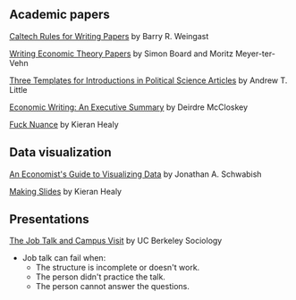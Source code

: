 
## Academic papers 

[Caltech Rules for Writing Papers](https://web.stanford.edu/group/mcnollgast/cgi-bin/wordpress/wp-content/uploads/2013/10/CALTECH.RUL_..pdf) by Barry R. Weingast

[Writing Economic Theory Papers](http://www.econ.ucla.edu/sboard/teaching/contracts/WritingEconomicTheory.pdf) by Simon Board and Moritz Meyer-ter-Vehn

[Three Templates for Introductions in Political Science Articles](http://www.andrewtlittle.com/papers/little_intros.pdf) by Andrew T. Little

[Economic Writing: An Executive Summary](https://www.deirdremccloskey.com/docs/pdf/Article_309.pdf) by Deirdre McCloskey

[Fuck Nuance](https://kieranhealy.org/files/papers/fuck-nuance.pdf) by Kieran Healy 

## Data visualization

[An Economist's Guide to Visualizing Data](https://pubs.aeaweb.org/doi/pdf/10.1257/jep.28.1.209) by Jonathan A. Schwabish 

[Making Slides](https://kieranhealy.org/blog/archives/2018/03/24/making-slides/) by Kieran Healy

## Presentations 

[The Job Talk and Campus Visit](http://sociology.berkeley.edu/sites/default/files/documents/job_market/4--%20job%20talk%20%26%20campus%20visit.pdf) by UC Berkeley Sociology 

- Job talk can fail when:
    - The structure is incomplete or doesn't work. 
    - The person didn't practice the talk.
    - The person cannot answer the questions.
